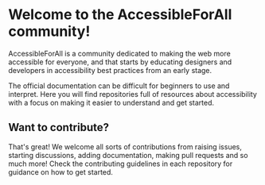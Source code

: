 # Welcome to the AccessibleForAll community!

AccessibleForAll is a community dedicated to making the web more accessible for everyone, and that starts by educating designers and developers in accessibility best practices from an early stage. 

The official documentation can be difficult for beginners to use and interpret. Here you will find repositories full of resources about accessibility with a focus on making it easier to understand and get started.

## Want to contribute?

That's great! We welcome all sorts of contributions from raising issues, starting discussions, adding documentation, making pull requests and so much more! Check the contributing guidelines in each repository for guidance on how to get started.
